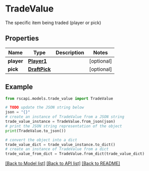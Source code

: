 # TradeValue

The specific item being traded (player or pick)

## Properties

Name | Type | Description | Notes
------------ | ------------- | ------------- | -------------
**player** | [**Player1**](Player1.md) |  | [optional] 
**pick** | [**DraftPick**](DraftPick.md) |  | [optional] 

## Example

```python
from rscapi.models.trade_value import TradeValue

# TODO update the JSON string below
json = "{}"
# create an instance of TradeValue from a JSON string
trade_value_instance = TradeValue.from_json(json)
# print the JSON string representation of the object
print(TradeValue.to_json())

# convert the object into a dict
trade_value_dict = trade_value_instance.to_dict()
# create an instance of TradeValue from a dict
trade_value_from_dict = TradeValue.from_dict(trade_value_dict)
```
[[Back to Model list]](../README.md#documentation-for-models) [[Back to API list]](../README.md#documentation-for-api-endpoints) [[Back to README]](../README.md)


